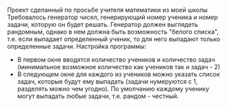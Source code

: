 Проект сделанный по просьбе учителя математики из моей школы
Требовалось генератор чисел, генерирующий номер ученика и номер задачи, которую он будет решать. Генератор должен выглядеть рандомным, однако в нем должна быть возможность "белого списка", т.е. если выпадает определенный ученик, то для него выпадают только определенные задачи.
Настройка программы:
- В первом окне вводятся количество учеников и количество задач (минимальное возможное количество как учеников так и задач - 2)
- В следующем окне для каждого из учеников можно указать список задач, которые будут ему выпадать (задачи нумеруются с 1, разделять можно чем угодно). По умолчанию каждому ученику могут выпадать любые задачи, т.е. рандом - честный.
